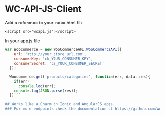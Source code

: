 # WC-API-JS-Client

Add a reference to your index.html file

`<script src="wcapi.js"></script>`

In your app.js file
```javascript
var Woocommerce = new WooCommerceAPI.WooCommerceAPI({
    url: 'http://your_store_url.com',
    consumerKey: 'ck_YOUR_CONSUMER_KEY',
    consumerSecret: 'cs_YOUR_CONSUMER_SECRET'
  });
  
  Woocommerce.get('products/categories', function(err, data, res){
    if(err)
      console.log(err);
    console.log(JSON.parse(res));
  })```
  
## Works like a Charm in Ionic and AngularJS apps. 
### For more endpoints check the documentation at https://github.com/woothemes/wc-api-node

